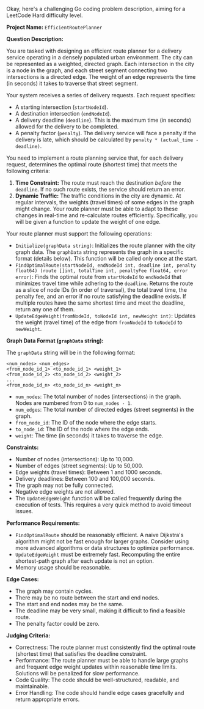 Okay, here's a challenging Go coding problem description, aiming for a LeetCode Hard difficulty level.

**Project Name:** `EfficientRoutePlanner`

**Question Description:**

You are tasked with designing an efficient route planner for a delivery service operating in a densely populated urban environment. The city can be represented as a weighted, directed graph. Each intersection in the city is a node in the graph, and each street segment connecting two intersections is a directed edge. The weight of an edge represents the time (in seconds) it takes to traverse that street segment.

Your system receives a series of delivery requests. Each request specifies:

*   A starting intersection (`startNodeId`).
*   A destination intersection (`endNodeId`).
*   A delivery deadline (`deadline`). This is the maximum time (in seconds) allowed for the delivery to be completed.
*   A penalty factor (`penalty`). The delivery service will face a penalty if the delivery is late, which should be calculated by `penalty * (actual_time - deadline)`.

You need to implement a route planning service that, for each delivery request, determines the optimal route (shortest time) that meets the following criteria:

1.  **Time Constraint:** The route must reach the destination *before* the `deadline`. If no such route exists, the service should return an error.
2.  **Dynamic Traffic:** The traffic conditions in the city are dynamic. At regular intervals, the weights (travel times) of some edges in the graph might change. Your route planner must be able to adapt to these changes in real-time and re-calculate routes efficiently. Specifically, you will be given a function to update the weight of one edge.

Your route planner must support the following operations:

*   `Initialize(graphData string)`: Initializes the route planner with the city graph data. The `graphData` string represents the graph in a specific format (details below). This function will be called only once at the start.
*   `FindOptimalRoute(startNodeId, endNodeId int, deadline int, penalty float64) (route []int, totalTime int, penaltyFee float64, error error)`:  Finds the optimal route from `startNodeId` to `endNodeId` that minimizes travel time while adhering to the `deadline`.  Returns the route as a slice of node IDs (in order of traversal), the total travel time, the penalty fee, and an error if no route satisfying the deadline exists.  If multiple routes have the same shortest time and meet the deadline, return any one of them.
*   `UpdateEdgeWeight(fromNodeId, toNodeId int, newWeight int)`: Updates the weight (travel time) of the edge from `fromNodeId` to `toNodeId` to `newWeight`.

**Graph Data Format (`graphData` string):**

The `graphData` string will be in the following format:

```
<num_nodes> <num_edges>
<from_node_id_1> <to_node_id_1> <weight_1>
<from_node_id_2> <to_node_id_2> <weight_2>
...
<from_node_id_n> <to_node_id_n> <weight_n>
```

*   `num_nodes`: The total number of nodes (intersections) in the graph. Nodes are numbered from 0 to `num_nodes - 1`.
*   `num_edges`: The total number of directed edges (street segments) in the graph.
*   `from_node_id`: The ID of the node where the edge starts.
*   `to_node_id`: The ID of the node where the edge ends.
*   `weight`: The time (in seconds) it takes to traverse the edge.

**Constraints:**

*   Number of nodes (intersections): Up to 10,000.
*   Number of edges (street segments): Up to 50,000.
*   Edge weights (travel times): Between 1 and 1000 seconds.
*   Delivery deadlines: Between 100 and 100,000 seconds.
*   The graph may not be fully connected.
*   Negative edge weights are not allowed.
*   The `UpdateEdgeWeight` function will be called frequently during the execution of tests. This requires a very quick method to avoid timeout issues.

**Performance Requirements:**

*   `FindOptimalRoute` should be reasonably efficient.  A naive Dijkstra's algorithm might not be fast enough for larger graphs. Consider using more advanced algorithms or data structures to optimize performance.
*   `UpdateEdgeWeight` must be extremely fast.  Recomputing the entire shortest-path graph after each update is not an option.
*   Memory usage should be reasonable.

**Edge Cases:**

*   The graph may contain cycles.
*   There may be no route between the start and end nodes.
*   The start and end nodes may be the same.
*   The deadline may be very small, making it difficult to find a feasible route.
*   The penalty factor could be zero.

**Judging Criteria:**

*   Correctness: The route planner must consistently find the optimal route (shortest time) that satisfies the deadline constraint.
*   Performance: The route planner must be able to handle large graphs and frequent edge weight updates within reasonable time limits.  Solutions will be penalized for slow performance.
*   Code Quality: The code should be well-structured, readable, and maintainable.
*   Error Handling: The code should handle edge cases gracefully and return appropriate errors.
